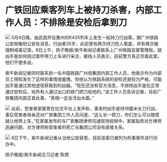 # 广铁回应乘客列车上被持刀杀害，内部工作人员：不排除是安检后拿到刀

![](https://inews.gtimg.com/newsapp_bt/0/15791367889/1000)
5月4日晚，由武昌开往惠州的K435列车上发生一起持刀行凶案，据广州铁路公安局衡阳公安处消息，行凶者35岁，此前曾有两次持刀伤人案底，并有两次被强制戒毒记录。8日上午，扬子晚报/紫牛新闻记者联系上广州铁路监督管理局，就凶手是如何绕过案件带刀上车进行采访，接线人员表示，目前警方真正侦查此案，他们不便多说。

紫牛新闻记者同时联系到一名中国铁路广州局集团内部工作人员，他表示作为内部员工得知发生了这样的事情很羞愧，但他认为铁路系统的安检还是较为严格，可能凶手是通过其他途径获取到的凶器。“现在还没有官方消息，不排除凶手是在正常通过安检后，站外有人通过出口的铁门把刀给他的。”该工作人员告诉记者，目前广铁集团内部正查此事，“真相一定会浮出水面。”

![](https://inews.gtimg.com/newsapp_bt/0/15791368524/1000)
此前，受害者家属曾在社交平台上发声称，事发时凶手是持18厘米长刀行凶，事后受害者母亲还对广铁集团工作人员问道，“这么长一把刀，你们怎么可以随意就让他带上车。”在家属发布的与广铁集团律师沟通现场视频中，家属指责对方律师逃避问题，对方律师称受害者的死亡与集团公司没有直接关系。

![](https://inews.gtimg.com/newsapp_bt/0/15791368609/1000)
8日下午，紫牛新闻记者从当地公安获悉，目前该案已被列为刑事案件进行侦办中。

扬子晚报/紫牛新闻见习记者 陈燃

